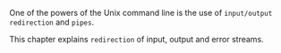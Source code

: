 One of the powers of the Unix command line is the use of
`input/output redirection` and `pipes`.

This chapter explains `redirection` of input, output and error streams.

